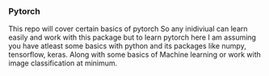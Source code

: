 ### Pytorch

This repo will cover certain basics of pytorch So any inidiviual can learn easily and work with this package but to learn pytorch here I am assuming you have atleast some basics with python and its packages like numpy, tensorflow, keras. Along with some basics of Machine learning or work with image classification at minimum.